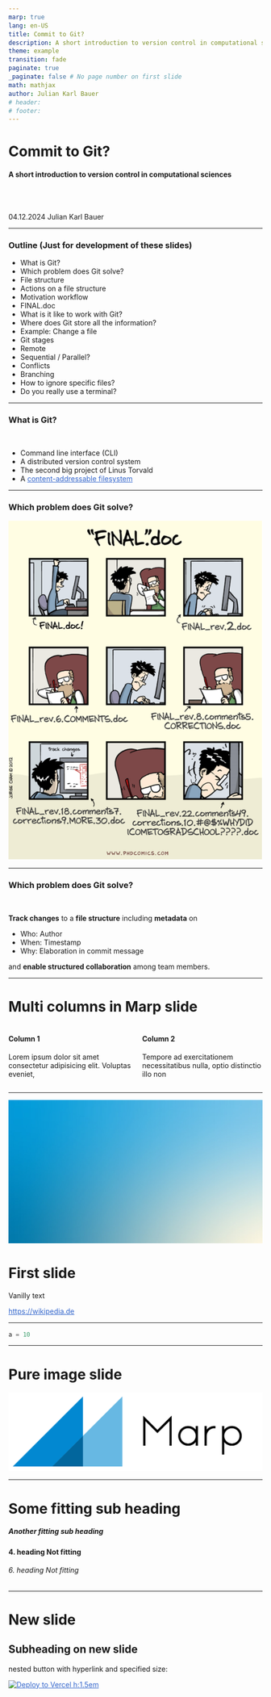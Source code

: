 ```yaml
---
marp: true
lang: en-US
title: Commit to Git?
description: A short introduction to version control in computational sciences
theme: example
transition: fade
paginate: true
_paginate: false # No page number on first slide
math: mathjax
author: Julian Karl Bauer
# header:
# footer:
---
```


# Commit to Git?

#### A short introduction to version control in computational sciences

<br>
<br>

04.12.2024
Julian Karl Bauer

<!--
Thank you for introduction
Thanks for inviting

I really liked Emils presentation
'...' .
An important building block for all the things Emil had talked about is version control.
This gave me motivation to kind of recycle a talk on Git basics I gave some years ago.
Probabyl the world changed and all of you have a profound understaning of which version control is and how to use it.
But I was encouraged, that recaping the basics, might be a thing worth doing.
That's why, I would like to give a very rough introduction to basic concepts of version control, focussing on Git.
-->

---

<!-- _class: outline -->

### Outline (Just for development of these slides)

- What is Git?
- Which problem does Git solve?
- File structure
- Actions on a file structure
- Motivation workflow
- FINAL.doc
- What is it like to work with Git?
- Where does Git store all the information?
- Example: Change a file
- Git stages
- Remote
- Sequential / Parallel?
- Conflicts
- Branching
- How to ignore specific files?
- Do you really use a terminal?

---

### What is Git?

<br>

<!-- prettier-ignore-start -->

* Command line interface (CLI)
* A distributed version control system
* The second big project of Linus Torvald
* A [content-addressable filesystem][git_internals]

<!-- prettier-ignore-end -->

[git_internals]: https://git-scm.com/book/en/v2/Git-Internals-Git-Objects

<!--

Let's start with a simple question: What is Git?

There are certainly a number of legitimate answers...
For example:
- ...

-->

---

### Which problem does Git solve?

![bg right:40% 80%](assets/final.png)

---

### Which problem does Git solve?

<br>

**Track changes** to a **file structure** including **metadata** on

- Who: Author
- When: Timestamp
- Why: Elaboration in commit message

and **enable structured collaboration** among team members.

---

# Multi columns in Marp slide

<div class="columns">
<div>

#### Column 1

Lorem ipsum dolor sit amet consectetur adipisicing elit. Voluptas eveniet,

</div>
<div>

#### Column 2

Tempore ad exercitationem necessitatibus nulla, optio distinctio illo non

</div>
</div>

---

![bg opacity](./assets/gradient.jpg)

# First slide

Vanilly text

https://wikipedia.de

<style scoped>a { color: #36c; }</style>

<!-- This is presenter note. You can write down notes through HTML comment. -->

---

```python
a = 10
```

---

# Pure image slide

![Marp bg 60%](https://raw.githubusercontent.com/marp-team/marp/master/marp.png)

---

<!-- _backgroundColor: "#123" -->
<!-- _color: "#fff" -->

# <!--fit--> Some fitting sub heading

##### <!--fit--> Another fitting sub heading

#### 4. heading Not fitting

###### 6. heading Not fitting

---

# New slide

## Subheading on new slide

nested button with hyperlink and specified size:

[![Deploy to Vercel h:1.5em](https://vercel.com/button)](https://vercel.com/import/project?template=https://github.com/yhatt/marp-cli-example)
